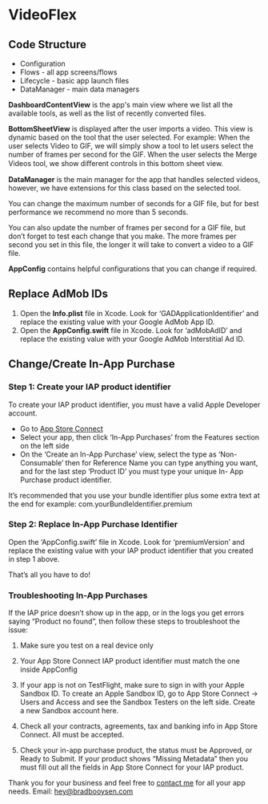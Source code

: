 # VideoFlex

## Code Structure

* Configuration 
* Flows - all app screens/flows
* Lifecycle - basic app launch files
* DataManager - main data managers

**DashboardContentView** is the app's main view where we list all the available tools, as well as the list of recently converted files. 

**BottomSheetView** is displayed after the user imports a video. This view is dynamic based on the tool that the user selected. For example: When the user selects Video to GIF, we will simply show a tool to let users select the number of frames per second for the GIF. When the user selects the Merge Videos tool, we show diﬀerent controls in this bottom sheet view. 

**DataManager** is the main manager for the app that handles selected videos, however, we have extensions for this class based on the selected tool. 

You can change the maximum number of seconds for a GIF file, but for best performance we recommend no more than 5 seconds.

You can also update the number of frames per second for a GIF file, but don’t forget to test each change that you make. The more frames per second you set in this file, the longer it will take to convert a video to a GIF file. 

**AppConfig** contains helpful configurations that you can change if required.

## Replace AdMob IDs

1. Open the **Info.plist** file in Xcode. Look for ‘GADApplicationIdentifier’ and replace the existing value with your Google AdMob App ID.
2. Open the **AppConfig.swift** file in Xcode. Look for ‘adMobAdID’ and replace the existing value with your Google AdMob Interstitial Ad ID.

## Change/Create In-App Purchase

### Step 1: Create your IAP product identifier

To create your IAP product identifier, you must have a valid Apple Developer account.

- Go to [App Store Connect](https://appstoreconnect.apple.com)
- Select your app, then click ‘In-App Purchases’ from the Features section on the left side
- On the ‘Create an In-App Purchase’ view, select the type as ‘Non-
Consumable’ then for Reference Name you can type anything you
want, and for the last step ‘Product ID’ you must type your unique In-
App Purchase product identifier.

It’s recommended that you use your bundle identifier plus some extra text at the
end for example: com.yourBundleldentifier.premium

### Step 2: Replace In-App Purchase Identifier

Open the ‘AppConfig.swift’ file in Xcode. Look for
‘premiumVersion’ and replace the existing value with your IAP product identifier that you created in step 1 above.

That’s all you have to do!

### Troubleshooting In-App Purchases

If the IAP price doesn’t show up in the app,
or in the logs you get errors saying “Product no found”, then
follow these steps to troubleshoot the issue:

1. Make sure you test on a real device only

2. Your App Store Connect IAP product identifier must
match the one inside AppConfig

3. If your app is not on TestFlight, make sure to sign in with your
Apple Sandbox ID. To create an Apple Sandbox ID, go to App
Store Connect -> Users and Access and see the Sandbox Testers
on the left side. Create a new Sandbox account here.

4. Check all your contracts, agreements, tax and banking info in App
Store Connect. All must be accepted.

5. Check your in-app purchase product, the status must be
Approved, or Ready to Submit. If your product shows “Missing
Metadata” then you must fill out all the fields in App Store
Connect for your IAP product.

Thank you for your business and feel free to [contact me](https://www.bradbooysen.com/contact) for all your app needs.
Email: hey@bradbooysen.com

